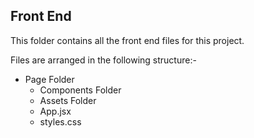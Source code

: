 ## Front End

This folder contains all the front end files for this project.

Files are arranged in the following structure:- 
- Page Folder
    - Components Folder
    - Assets Folder
    - App.jsx
    - styles.css